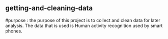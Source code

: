 ## getting-and-cleaning-data 

#purpose :
the purpose of this project is to collect and clean data for later analysis. The data that is used is Human activity recognition used by smart phones.

